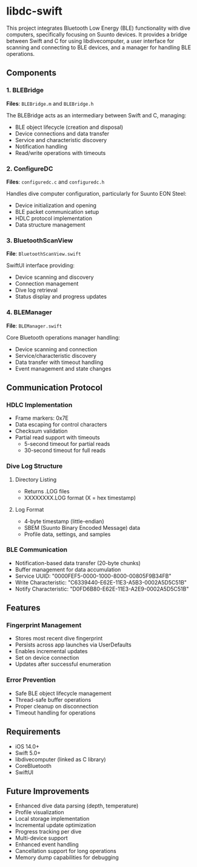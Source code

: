 # libdc-swift

This project integrates Bluetooth Low Energy (BLE) functionality with dive computers, specifically focusing on Suunto devices. It provides a bridge between Swift and C for using libdivecomputer, a user interface for scanning and connecting to BLE devices, and a manager for handling BLE operations.

## Components

### 1. BLEBridge

**Files**: `BLEBridge.m` and `BLEBridge.h`

The BLEBridge acts as an intermediary between Swift and C, managing:
- BLE object lifecycle (creation and disposal)
- Device connections and data transfer
- Service and characteristic discovery
- Notification handling
- Read/write operations with timeouts

### 2. ConfigureDC

**Files**: `configuredc.c` and `configuredc.h`

Handles dive computer configuration, particularly for Suunto EON Steel:
- Device initialization and opening
- BLE packet communication setup
- HDLC protocol implementation
- Data structure management

### 3. BluetoothScanView

**File**: `BluetoothScanView.swift`

SwiftUI interface providing:
- Device scanning and discovery
- Connection management
- Dive log retrieval
- Status display and progress updates

### 4. BLEManager

**File**: `BLEManager.swift`

Core Bluetooth operations manager handling:
- Device scanning and connection
- Service/characteristic discovery
- Data transfer with timeout handling
- Event management and state changes

## Communication Protocol

### HDLC Implementation
- Frame markers: 0x7E
- Data escaping for control characters
- Checksum validation
- Partial read support with timeouts
  - 5-second timeout for partial reads
  - 30-second timeout for full reads

### Dive Log Structure
1. Directory Listing
   - Returns .LOG files
   - XXXXXXXX.LOG format (X = hex timestamp)

2. Log Format
   - 4-byte timestamp (little-endian)
   - SBEM (Suunto Binary Encoded Message) data
   - Profile data, settings, and samples

### BLE Communication
- Notification-based data transfer (20-byte chunks)
- Buffer management for data accumulation
- Service UUID: "0000FEF5-0000-1000-8000-00805F9B34FB"
- Write Characteristic: "C6339440-E62E-11E3-A5B3-0002A5D5C51B"
- Notify Characteristic: "D0FD6B80-E62E-11E3-A2E9-0002A5D5C51B"

## Features

### Fingerprint Management
- Stores most recent dive fingerprint
- Persists across app launches via UserDefaults
- Enables incremental updates
- Set on device connection
- Updates after successful enumeration

### Error Prevention
- Safe BLE object lifecycle management
- Thread-safe buffer operations
- Proper cleanup on disconnection
- Timeout handling for operations

## Requirements
- iOS 14.0+
- Swift 5.0+
- libdivecomputer (linked as C library)
- CoreBluetooth
- SwiftUI

## Future Improvements
- Enhanced dive data parsing (depth, temperature)
- Profile visualization
- Local storage implementation
- Incremental update optimization
- Progress tracking per dive
- Multi-device support
- Enhanced event handling
- Cancellation support for long operations
- Memory dump capabilities for debugging
